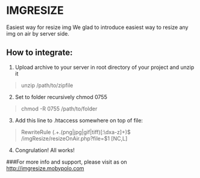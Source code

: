 IMGRESIZE
========
Easiest way for resize img
We glad to introduce easiest way to resize any img on air by server side.


How to integrate:
--------
1. Upload archive to your server in root directory of your project and unzip it
>unzip /path/to/zipfile

2. Set to folder recursively chmod 0755
>chmod -R 0755 /path/to/folder

3. Add this line to .htaccess somewhere on top of file:
>RewriteRule (.+\.(png|jpg|gif|tiff)[:\dxa-z]+)$ /imgResize/resizeOnAir.php?file=$1 [NC,L]

4. Congrulation! All works!


###For more info and support, please visit as on http://imgresize.mobypolo.com